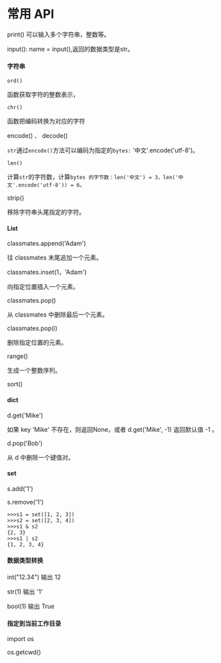 # 常用 API

print\(\)   可以输入多个字符串，整数等。

input\(\): name = input\(\),返回的数据类型是str。

#### 字符串

`ord()`

函数获取字符的整数表示，

`chr()`

函数把编码转换为对应的字符

encode\(\) 、 decode\(\)

`str`通过`encode()`方法可以编码为指定的`bytes:` '中文'.encode\('utf-8'\)。

`len()`

计算`str`的字符数，计算`bytes 的字节数：len('中文') = 3，len('中文'.encode('utf-8')) = 6。`

strip\(\)

移除字符串头尾指定的字符。

#### List

classmates.append\('Adam'\)

往 classmates 末尾追加一个元素。

classmates.inset\(1，'Adam'\)

向指定位置插入一个元素。

classmates.pop\(\)

从 classmates 中删除最后一个元素。

classmates.pop\(i\)

删除指定位置的元素。

range\(\)

生成一个整数序列。

sort\(\)

#### dict

d.get\('Mike'\)

如果 key 'Mike' 不存在，则返回None，或者 d.get\('Mike', -1\) 返回默认值 -1 。

d.pop\('Bob'\)

从 d 中删除一个键值对。

#### set

s.add\('1'\)

s.remove\('1'\)

```
>>>s1 = set([1, 2, 3])
>>>s2 = set([2, 3, 4])
>>>s1 & s2
{2, 3}
>>>s1 | s2
{1, 2, 3, 4}
```

#### 数据类型转换

int\("12.34"\) 输出 12

str\(1\) 输出 '1'

bool\(1\) 输出 True

#### 指定到当前工作目录

import os

os.getcwd\(\)



